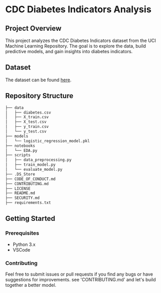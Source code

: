 # CDC Diabetes Indicators Analysis

## Project Overview

This project analyzes the CDC Diabetes Indicators dataset from the UCI Machine Learning Repository. The goal is to explore the data, build predictive models, and gain insights into diabetes indicators.

## Dataset

The dataset can be found [here](https://archive.ics.uci.edu/ml/datasets/Diabetes+130-US+hospitals+for+years+1999-2008).

## Repository Structure
```bash
├── data
│   ├── diabetes.csv
│   ├── X_train.csv
│   ├── X_test.csv
│   ├── y_train.csv
│   └── y_test.csv
├── models
│   └── logistic_regression_model.pkl
├── notebooks
│   └── EDA.py
├── scripts
│   ├── data_preprocessing.py
│   ├── train_model.py
│   └── evaluate_model.py
├── .DS_Store
├── CODE_OF_CONDUCT.md
├── CONTRIBUTING.md
├── LICENSE
├── README.md
├── SECURITY.md
├── requirements.txt

```



## Getting Started

### Prerequisites

- Python 3.x
- VSCode

### Contributing

Feel free to submit issues or pull requests if you find any bugs or have suggestions for improvements.
see 'CONTRIBUTING.md' and let's build together a better model.
